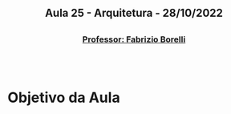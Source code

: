 <h2 align = "center" >Aula 25  - Arquitetura - 28/10/2022<h2>

<h3 align = "center" ><a href="https://github.com/ffborelli/curso-brq-java-2022-09-05/">Professor: Fabrizio Borelli</a></h3>
</br></br>

# Objetivo da Aula